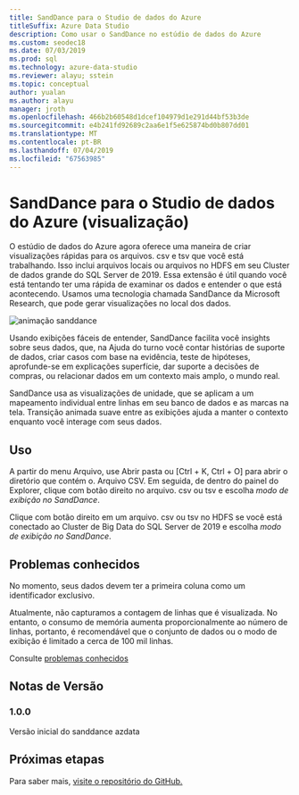 ```yaml
---
title: SandDance para o Studio de dados do Azure
titleSuffix: Azure Data Studio
description: Como usar o SandDance no estúdio de dados do Azure
ms.custom: seodec18
ms.date: 07/03/2019
ms.prod: sql
ms.technology: azure-data-studio
ms.reviewer: alayu; sstein
ms.topic: conceptual
author: yualan
ms.author: alayu
manager: jroth
ms.openlocfilehash: 466b2b60548d1dcef104979d1e291d44bf53b3de
ms.sourcegitcommit: e4b241fd92689c2aa6e1f5e625874bd0b807dd01
ms.translationtype: MT
ms.contentlocale: pt-BR
ms.lasthandoff: 07/04/2019
ms.locfileid: "67563985"
---
```

# <a name="sanddance-for-azure-data-studio-preview"></a>SandDance para o Studio de dados do Azure (visualização)
O estúdio de dados do Azure agora oferece uma maneira de criar visualizações rápidas para os arquivos. csv e tsv que você está trabalhando. Isso inclui arquivos locais ou arquivos no HDFS em seu Cluster de dados grande do SQL Server de 2019. Essa extensão é útil quando você está tentando ter uma rápida de examinar os dados e entender o que está acontecendo. Usamos uma tecnologia chamada SandDance da Microsoft Research, que pode gerar visualizações no local dos dados.

![animação sanddance](https://user-images.githubusercontent.com/11507384/54236654-52d42800-44d1-11e9-859e-6c5d297a46d2.gif)

Usando exibições fáceis de entender, SandDance facilita você insights sobre seus dados, que, na Ajuda do turno você contar histórias de suporte de dados, criar casos com base na evidência, teste de hipóteses, aprofunde-se em explicações superfície, dar suporte a decisões de compras, ou relacionar dados em um contexto mais amplo, o mundo real.

SandDance usa as visualizações de unidade, que se aplicam a um mapeamento individual entre linhas em seu banco de dados e as marcas na tela.
Transição animada suave entre as exibições ajuda a manter o contexto enquanto você interage com seus dados.

## <a name="usage"></a>Uso

A partir do menu Arquivo, use Abrir pasta ou [Ctrl + K, Ctrl + O] para abrir o diretório que contém o. Arquivo CSV.  Em seguida, de dentro do painel do Explorer, clique com botão direito no arquivo. csv ou tsv e escolha *modo de exibição no SandDance*.

Clique com botão direito em um arquivo. csv ou tsv no HDFS se você está conectado ao Cluster de Big Data do SQL Server de 2019 e escolha *modo de exibição no SandDance*.

## <a name="known-issues"></a>Problemas conhecidos

No momento, seus dados devem ter a primeira coluna como um identificador exclusivo.

Atualmente, não capturamos a contagem de linhas que é visualizada. No entanto, o consumo de memória aumenta proporcionalmente ao número de linhas, portanto, é recomendável que o conjunto de dados ou o modo de exibição é limitado a cerca de 100 mil linhas.

Consulte [problemas conhecidos](https://microsoft.github.io/SandDance/#known-issues)

## <a name="release-notes"></a>Notas de Versão

### <a name="100"></a>1.0.0

Versão inicial do sanddance azdata

## <a name="next-steps"></a>Próximas etapas
Para saber mais, [visite o repositório do GitHub.](https://github.com/Microsoft/SandDance)
